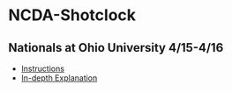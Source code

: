 # NCDA-Shotclock
## Nationals at Ohio University 4/15-4/16
- [Instructions](https://docs.google.com/document/d/1hVsBy8HTdTe5EMi5zRic1piwaBEUPV47hFsI3aK5j1Q/edit?usp=sharing)
- [In-depth Explanation](https://www.youtube.com/watch?v=84cbX2pEHPM)
